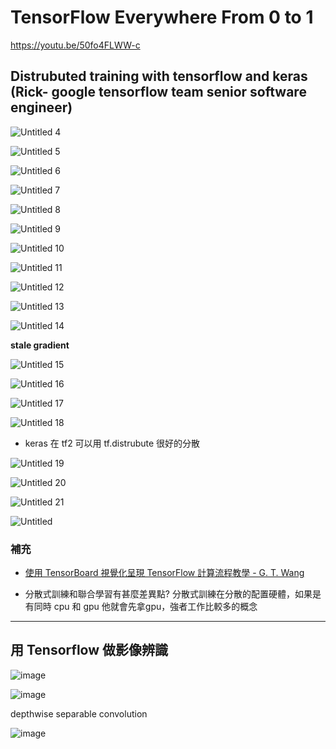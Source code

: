 # TensorFlow Everywhere From 0 to 1

https://youtu.be/50fo4FLWW-c

## Distrubuted training with tensorflow and keras (Rick- google tensorflow team senior software engineer)

![Untitled 4](https://user-images.githubusercontent.com/76892468/127743359-b53f1aa5-6f76-45f6-90c3-9c0faacd9d8f.png)

![Untitled 5](https://user-images.githubusercontent.com/76892468/127743366-09dbdf2c-c11e-4546-9fb5-1e1cd21ac161.png)

![Untitled 6](https://user-images.githubusercontent.com/76892468/127743369-b5fe5706-e19c-4774-a623-87f9dde06012.png)

![Untitled 7](https://user-images.githubusercontent.com/76892468/127743371-bd90f2f5-e138-4489-9c16-35c9c7630dfa.png)

![Untitled 8](https://user-images.githubusercontent.com/76892468/127743372-5df05a7d-da42-411f-b1b9-33c8eaa162ce.png)

![Untitled 9](https://user-images.githubusercontent.com/76892468/127743373-0a3b484e-560e-4458-8a50-98d532bc2a2d.png)

![Untitled 10](https://user-images.githubusercontent.com/76892468/127743374-5811608a-9e1e-4c9b-b4b8-8499222b3454.png)

![Untitled 11](https://user-images.githubusercontent.com/76892468/127743376-38097f24-650a-4a65-8c95-2a16de3a5ebb.png)

![Untitled 12](https://user-images.githubusercontent.com/76892468/127743380-2fdad410-3dd5-4879-9a98-40465783c261.png)

![Untitled 13](https://user-images.githubusercontent.com/76892468/127743381-3c7ffa60-97cf-4a51-a5a1-a11b9a397de8.png)

![Untitled 14](https://user-images.githubusercontent.com/76892468/127743382-365daa16-9286-4b70-b6f8-721e839df21e.png)

 **stale gradient**

![Untitled 15](https://user-images.githubusercontent.com/76892468/127743386-72dfbc52-0e9c-4833-a0ca-55c95784f4be.png)

![Untitled 16](https://user-images.githubusercontent.com/76892468/127743389-5deba0bb-7b54-491c-aab1-f1c1cd297e63.png)

![Untitled 17](https://user-images.githubusercontent.com/76892468/127743392-c084a677-d1fc-4d42-8cc2-1f752634a125.png)

![Untitled 18](https://user-images.githubusercontent.com/76892468/127743395-dfdbd7b0-f82a-4db0-b84d-a0eb8da55b85.png)

- keras 在 tf2 可以用 tf.distrubute 很好的分散

![Untitled 19](https://user-images.githubusercontent.com/76892468/127743399-efc6a9fe-989c-4c1d-a3ad-dcd1e4b17d6c.png)

![Untitled 20](https://user-images.githubusercontent.com/76892468/127743400-a8d94899-8a6b-4074-96e9-e6bedc9817e7.png)

![Untitled 21](https://user-images.githubusercontent.com/76892468/127743405-6f7db52b-e610-44d9-a190-10adfd5ffcb8.png)

![Untitled](https://user-images.githubusercontent.com/76892468/127743410-48faaf07-e330-4053-a063-f4bfe0f97fad.png)

### 補充

- [使用 TensorBoard 視覺化呈現 TensorFlow 計算流程教學 - G. T. Wang](https://blog.gtwang.org/programming/tensorboard-tensorflow-visualization-tutorial/)

- 分散式訓練和聯合學習有甚麼差異點? 分散式訓練在分散的配置硬體，如果是有同時 cpu 和 gpu 他就會先拿gpu，強者工作比較多的概念

--------------------------------------------------------------------------------------------------------------------------------------------------

## 用 Tensorflow 做影像辨識

![image](https://user-images.githubusercontent.com/76892468/127743570-6b9a7e73-0957-4062-b96e-5b1481a5bcb9.png)

![image](https://user-images.githubusercontent.com/76892468/127743878-a987e3d1-5967-4641-8926-c4b3180120e9.png)

depthwise separable convolution

![image](https://user-images.githubusercontent.com/76892468/127743913-7ace80ed-e3be-49b2-acb4-8457594daccd.png)


